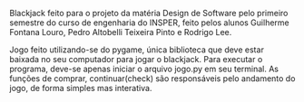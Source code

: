 Blackjack feito para o projeto da matéria Design de Software pelo primeiro semestre do curso de engenharia do INSPER, feito pelos alunos Guilherme Fontana Louro, Pedro Altobelli Teixeira Pinto e Rodrigo Lee.

Jogo feito utilizando-se do pygame, única biblioteca que deve estar baixada no seu computador para jogar o blackjack. Para executar o programa, deve-se apenas iniciar o arquivo jogo.py em seu terminal. As funções de comprar, continuar(check) são responsáveis pelo andamento do jogo, de forma simples mas interativa.